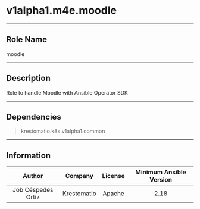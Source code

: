 



# v1alpha1.m4e.moodle

---
## Role Name

moodle

---
## Description

Role to handle Moodle with Ansible Operator SDK

---
## Dependencies

> krestomatio.k8s.v1alpha1.common


---
## Information


|Author|Company|License|Minimum Ansible Version|
| :---: | :---: | :---: | :---: |
|Job Céspedes Ortiz|Krestomatio|Apache|2.18|
